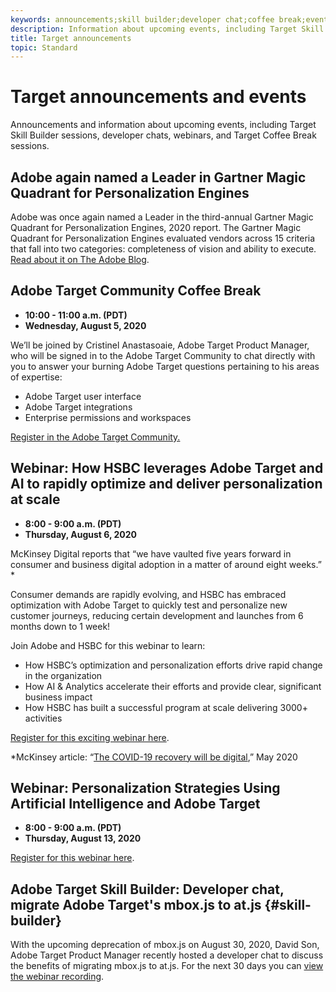 ```yaml
---
keywords: announcements;skill builder;developer chat;coffee break;events
description: Information about upcoming events, including Target Skill Builder sessions, developer chats, webinars, and Target Coffee Break sessions.
title: Target announcements
topic: Standard 
---
```


# Target announcements and events

Announcements and information about upcoming events, including Target Skill Builder sessions, developer chats, webinars, and Target Coffee Break sessions.

## Adobe again named a Leader in Gartner Magic Quadrant for Personalization Engines

Adobe was once again named a Leader in the third-annual Gartner Magic Quadrant for Personalization Engines, 2020 report. The Gartner Magic Quadrant for Personalization Engines evaluated vendors across 15 criteria that fall into two categories: completeness of vision and ability to execute. [Read about it on The Adobe Blog](https://theblog.adobe.com/adobe-again-named-leader-in-gartner-magic-quadrant-for-personalization-engines/).

## Adobe Target Community Coffee Break

* **10:00 - 11:00 a.m. (PDT)**
* **Wednesday, August 5, 2020**

We’ll be joined by Cristinel Anastasoaie, Adobe Target Product Manager, who will be signed in to the Adobe Target Community to chat directly with you to answer your burning Adobe Target questions pertaining to his areas of expertise:

* Adobe Target user interface
* Adobe Target integrations
* Enterprise permissions and workspaces

[Register in the Adobe Target Community.](https://adobe-target-community-coffee-breaks.experienceleague.adobeevents.com/)

## Webinar: How HSBC leverages Adobe Target and AI to rapidly optimize and deliver personalization at scale

* **8:00 - 9:00 a.m. (PDT)**
* **Thursday, August 6, 2020**

McKinsey Digital reports that “we have vaulted five years forward in consumer and business digital adoption in a matter of around eight weeks.” *

Consumer demands are rapidly evolving, and HSBC has embraced optimization with Adobe Target to quickly test and personalize new customer journeys, reducing certain development and launches from 6 months down to 1 week!

Join Adobe and HSBC for this webinar to learn:

* How HSBC’s optimization and personalization efforts drive rapid change in the organization
* How AI & Analytics accelerate their efforts and provide clear, significant business impact
* How HSBC has built a successful program at scale delivering 3000+ activities

[Register for this exciting webinar here](https://hsbc-targetai.experienceleague.adobeevents.com/).

*McKinsey article: “[The COVID-19 recovery will be digital](https://www.mckinsey.com/business-functions/mckinsey-digital/our-insights/the-covid-19-recovery-will-be-digital-a-plan-for-the-first-90-days#),” May 2020

## Webinar: Personalization Strategies Using Artificial Intelligence and Adobe Target

* **8:00 - 9:00 a.m. (PDT)**
* **Thursday, August 13, 2020**

[Register for this webinar here](https://atskillbuilder-maxpersonalization.experienceleague.adobeevents.com/).

## Adobe Target Skill Builder: Developer chat, migrate Adobe Target's mbox.js to at.js {#skill-builder}

With the upcoming deprecation of mbox.js on August 30, 2020, David Son, Adobe Target Product Manager recently hosted a developer chat to discuss the benefits of migrating mbox.js to at.js. For the next 30 days you can [view the webinar recording](https://seminars.adobeconnect.com/ptdo6mfo6qn6/?proto=true).